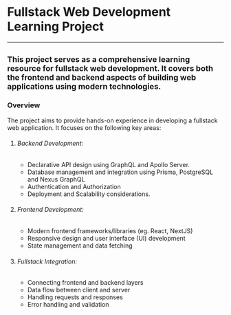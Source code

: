 # Fullstack Web Development Learning Project
---
<span style="font-size: 18px;">This project serves as a comprehensive learning resource for fullstack web development. It covers both the frontend and backend aspects of building web applications using modern technologies.</span>
---
### Overview
The project aims to provide hands-on experience in developing a fullstack web application. It focuses on the following key areas:

1. ###### Backend Development:
    * Declarative API design using GraphQL and Apollo Server.
    * Database management and integration using Prisma, PostgreSQL and Nexus GraphQL
    * Authentication and Authorization
    * Deployment and Scalability considerations.
2. ###### Frontend Development:
    * Modern frontend frameworks/libraries (eg. React, NextJS)
    * Responsive design and user interface (UI) development
    * State management and data fetching
3. ###### Fullstack Integration:
    * Connecting frontend and backend layers
    * Data flow between client and server
    * Handling requests and responses
    * Error handling and validation